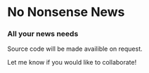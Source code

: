 # No Nonsense News

### All your news needs

Source code will be made availible on request.

Let me know if you would like to collaborate!
